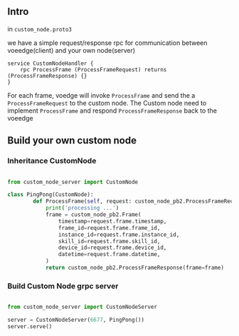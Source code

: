 ## Intro

in `custom_node.proto3`

we have a simple request/response rpc for communication between voeedge(client) and your own node(server)

```
service CustomNodeHandler {
    rpc ProcessFrame (ProcessFrameRequest) returns (ProcessFrameResponse) {}
}
```

For each frame, voedge will invoke `ProcessFrame` and send the a `ProcessFrameRequest` to the custom node.
The Custom node need to implement `ProcessFrame` and respond `ProcessFrameResponse` back to the voeedge


## Build your own custom node

### Inheritance CustomNode

```python

from custom_node_server import CustomNode

class PingPong(CustomNode):
        def ProcessFrame(self, request: custom_node_pb2.ProcessFrameRequest, context) -> custom_node_pb2.ProcessFrameResponse:
            print('processing ...')
            frame = custom_node_pb2.Frame(
                timestamp=request.frame.timestamp,
                frame_id=request.frame.frame_id,
                instance_id=request.frame.instance_id,
                skill_id=request.frame.skill_id,
                device_id=request.frame.device_id,
                datetime=request.frame.datetime,
            )
            return custom_node_pb2.ProcessFrameResponse(frame=frame)
```


### Build Custom Node grpc server

```python

from custom_node_server import CustomNodeServer

server = CustomNodeServer(6677, PingPong())
server.serve()
```


